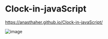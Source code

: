 # Clock-in-javaScript
https://anasthaher.github.io/Clock-in-javaScript/



![image](https://user-images.githubusercontent.com/87125946/187211422-720f685e-cafb-41ea-9d60-ca166d24052b.png)
